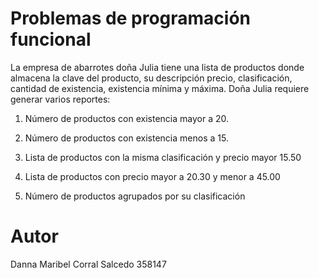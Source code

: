 # Problemas de programación funcional

La empresa de abarrotes doña Julia tiene una lista de productos donde almacena la clave del producto, su descripción precio, clasificación, cantidad de existencia, existencia mínima y máxima. Doña Julia requiere generar varios reportes:

1) Número de productos con existencia mayor a 20.

2) Número de productos con existencia menos a 15.

3) Lista de productos con la misma clasificación y precio mayor 15.50

4) Lista de productos con precio mayor a 20.30 y menor a 45.00

5) Número de productos agrupados por su clasificación


# Autor

Danna Maribel Corral Salcedo
358147
